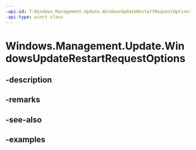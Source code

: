 ```yaml
---
-api-id: T:Windows.Management.Update.WindowsUpdateRestartRequestOptions
-api-type: winrt class
---
```


# Windows.Management.Update.WindowsUpdateRestartRequestOptions

<!--
public sealed class WindowsUpdateRestartRequestOptions
-->


## -description

## -remarks

## -see-also

## -examples


